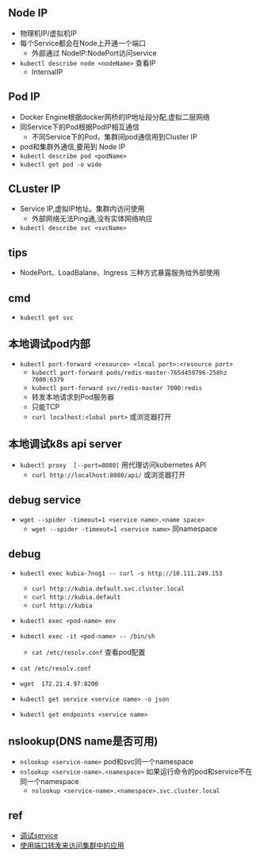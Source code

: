 ## Node IP
+ 物理机IP/虚拟机IP
+ 每个Service都会在Node上开通一个端口
    + 外部通过 NodeIP:NodePort访问service
+ `kubectl describe node <nodeName>` 查看IP
    + InternalIP

## Pod IP
+ Docker Engine根据docker网桥的IP地址段分配,虚拟二层网络
+ 同Service下的Pod根据PodIP相互通信
    + 不同Service下的Pod，集群间pod通信用到Cluster IP
+ pod和集群外通信,要用到 Node IP
+ `kubectl describe pod <podName>`
+ `kubectl get pod -o wide`

## CLuster IP
+ Service IP,虚拟IP地址。集群内访问使用
    + 外部网络无法Ping通,没有实体网络响应
+ `kubectl describe svc <svcName>`



## tips
+ NodePort、LoadBalane、Ingress 三种方式暴露服务给外部使用


## cmd
+ `kubectl get svc`



## 本地调试pod内部
+ `kubectl port-forward <resource> <local port>:<resource port>`
    + `kubectl port-forward pods/redis-master-765d459796-258hz 7000:6379`
    + `kubectl port-forward svc/redis-master 7000:redis`
    + 转发本地请求到Pod服务器
    + 只能TCP
    + `curl localhost:<lobal port>`   或浏览器打开


## 本地调试k8s api server
+ `kubectl proxy  [--port=8080]`  用代理访问kubernetes API
    + `curl http://localhost:8080/api/`   或浏览器打开


## debug service
+ `wget --spider -timeout=1 <service name>.<name space>`
  + `wget --spider -timeout=1 <service name>` 同namespace


## debug
+ `kubectl exec kubia-7nog1 -- curl -s http://10.111.249.153`
  + `curl http://kubia.default.svc.cluster.local`
  + `curl http://kubia.default`
  + `curl http://kubia`
+ `kubectl exec <pod-name> env`
+ `kubectl exec -it <pod-name> -- /bin/sh`
  + `cat /etc/resolv.conf` 查看pod配置


+ `cat /etc/resolv.conf`
<!-- Pod中是否可以通过IP访问service -->
+ `wget  172.21.4.97:8200`
<!-- 查看service配置 -->
+ `kubectl get service <service name> -o json`
<!-- 查看endpoints -->
+ `kubectl get endpoints <service name>`

## nslookup(DNS name是否可用)
<!-- Pod是否可以通过DNS name访问service -->
+ `nslookup <service-name>` pod和svc同一个namespace
+ `nslookup <service-name>.<namespace>` 如果运行命令的pod和service不在同一个namespace
  + `nslookup <service-name>.<namespace>.svc.cluster.local`




## ref
+ [调试service](https://kubernetes.io/zh/docs/tasks/debug-application-cluster/debug-service/)
+ [使用端口转发来访问集群中的应用](https://kubernetes.io/zh/docs/tasks/access-application-cluster/port-forward-access-application-cluster/)